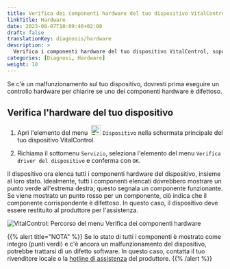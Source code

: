 ```yaml
---
title: Verifica dei componenti hardware del tuo dispositivo VitalControl
linkTitle: Hardware
date: 2023-08-07T10:09:46+02:00
draft: false
translationKey: diagnosis/hardware
description: >
  Verifica i componenti hardware del tuo dispositivo VitalControl, soprattutto se sospetti un difetto hardware.
categories: [Diagnosi, Hardware]
weight: 10
---
```

Se c'è un malfunzionamento sul tuo dispositivo, dovresti prima eseguire un controllo hardware per chiarire se uno dei componenti hardware è difettoso.

## Verifica l'hardware del tuo dispositivo

1. Apri l'elemento del menu &nbsp;<img src="/icons/device.svg" width="23" align="bottom" alt="Device" /> `Dispositivo` nella schermata principale del tuo dispositivo VitalControl.

1. Richiama il sottomenu `Servizio`, seleziona l'elemento del menu `Verifica driver del dispositivo` e conferma con `OK`.

Il dispositivo ora elenca tutti i componenti hardware del dispositivo, insieme al loro stato. Idealmente, tutti i componenti elencati dovrebbero mostrare un punto verde all'estrema destra; questo segnala un componente funzionante. Se viene mostrato un punto rosso per un componente, ciò indica che il componente corrispondente è difettoso. In questo caso, il dispositivo deve essere restituito al produttore per l'assistenza.

   ![VitalControl: Percorso del menu Verifica dei componenti hardware](../images/device-check.png "Verifica hardware")

{{% alert title="NOTA" %}}
Se lo stato di tutti i componenti è mostrato come integro (punti verdi) e c'è ancora un malfunzionamento del dispositivo, potrebbe trattarsi di un difetto software. In questo caso, contatta il tuo rivenditore locale o la [hotline di assistenza](https://www.urbanonline.de/it/contact) del produttore.
{{% /alert %}}
